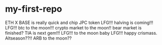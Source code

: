 # my-first-repo
ETH
X
BASE is really quick and chip
JPC token
LFG!!!
halving is coming!!!
LFG!!!
btc to the moon!!!
crypto market to the moon!!
bear market is finished?
TIA is next gem!!!
LFG!!!
to the moon baby
LFG!!!
happy crismass.
Altseason??!!
ARB to the moon??

